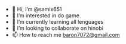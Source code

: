 - 👋 Hi, I’m @samix651
- 👀 I’m interested in do game
- 🌱 I’m currently learning all lenguages
- 💞️ I’m looking to collaborate on hinobi
- 📫 How to reach me baron7072@gmail.com

<!---
samix651/samix651 is a ✨ special ✨ repository because its `README.md` (this file) appears on your GitHub profile.
You can click the Preview link to take a look at your changes.
--->
